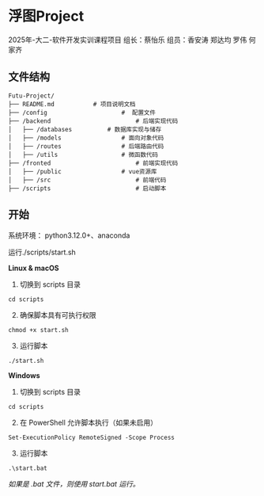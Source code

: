 # 浮图Project
2025年-大二-软件开发实训课程项目 组长：蔡怡乐 组员：香安涛 郑达均 罗伟 何家齐 



## 文件结构

```
Futu-Project/
├── README.md           # 项目说明文档
├── /config						#  配置文件
├── /backend						# 后端实现代码
│   ├── /databases			# 数据库实现与储存
│   ├── /models					# 面向对象代码
│   ├── /routes					# 后端路由代码
│   ├── /utils					# 微函数代码
├── /fronted						# 前端实现代码
│   ├── /public					# vue资源库
│   ├── /src						# 前端代码
├── /scripts						# 启动脚本
```



## 开始

系统环境：
python3.12.0+、anaconda

运行./scripts/start.sh

**Linux & macOS**

1. 切换到 scripts 目录

```
cd scripts
```

2. 确保脚本具有可执行权限

```
chmod +x start.sh
```

3. 运行脚本

```
./start.sh
```

**Windows**

1. 切换到 scripts 目录

```
cd scripts
```

2. 在 PowerShell 允许脚本执行（如果未启用）

```
Set-ExecutionPolicy RemoteSigned -Scope Process
```

3. 运行脚本

```
.\start.bat
```

*如果是* *.bat* *文件，则使用* *start.bat* *运行。*

